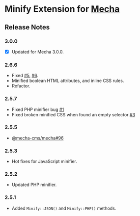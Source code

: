 Minify Extension for [Mecha](https://github.com/mecha-cms/mecha)
================================================================

Release Notes
-------------

### 3.0.0

 - [x] Updated for Mecha 3.0.0.

### 2.6.6

 - Fixed [#5](https://github.com/mecha-cms/x.minify/issues/5), [#6](https://github.com/mecha-cms/x.minify/issues/6).
 - Minified boolean HTML attributes, and inline CSS rules.
 - Refactor.

### 2.5.7

 - Fixed PHP minifier bug [#1](https://github.com/mecha-cms/x.minify/issues/1)
 - Fixed broken minified CSS when found an empty selector [#3](https://github.com/mecha-cms/x.minify/pull/3)

### 2.5.5

 - [@mecha-cms/mecha#96](https://github.com/mecha-cms/mecha/issues/96)

### 2.5.3

 - Hot fixes for JavaScript minifier.

### 2.5.2

 - Updated PHP minifier.

### 2.5.1

 - Added `Minify::JSON()` and `Minify::PHP()` methods.